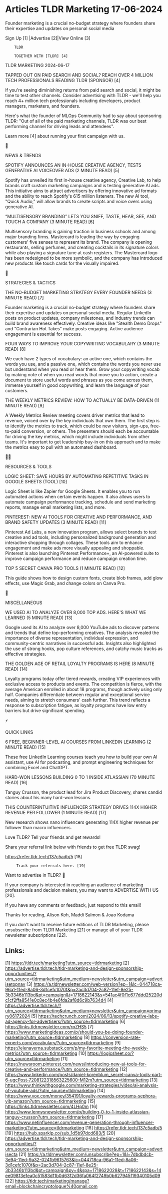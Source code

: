 # Articles TLDR Marketing 17-06-2024

Founder marketing is a crucial no-budget strategy where founders share
their expertise and updates on personal social media  

 Sign Up [1] |Advertise [2]|View Online [3] 

		TLDR 

		TOGETHER WITH [TLDR] [4]

TLDR MARKETING 2024-06-17

 TAPPED OUT ON PAID SEARCH AND SOCIAL? REACH OVER 4 MILLION TECH
PROFESSIONALS READING TLDR (SPONSOR) [4] 

 If you're seeing diminishing returns from paid search and social, it
might be time to test other channels. Consider advertising with TLDR -
we'll help you reach 4+ million tech professionals including
developers, product managers, marketers, and founders.

Here's what the founder of MLOps Community had to say about sponsoring
TLDR: "Out of all of the paid marketing channels, TLDR was our best
performing channel for driving leads and attendees".

Learn more [4] about running your first campaign with us.

📱 

NEWS & TRENDS

 SPOTIFY ANNOUNCES AN IN-HOUSE CREATIVE AGENCY, TESTS GENERATIVE AI
VOICEOVER ADS (2 MINUTE READ) [5] 

 Spotify has unveiled its first in-house creative agency, Creative
Lab, to help brands craft custom marketing campaigns and is testing
generative AI ads. This initiative aims to attract advertisers by
offering innovative ad formats and the ability to reach Spotify's 615
million listeners. The new AI tool, "Quick Audio," will allow brands
to create scripts and voice overs using generative AI. 

 “MULTISENSORY BRANDING” LETS YOU SNIFF, TASTE, HEAR, SEE, AND
TOUCH A COMPANY (3 MINUTE READ) [6] 

 Multisensory branding is gaining traction in business schools and
among major branding firms. Mastercard is leading the way by engaging
customers' five senses to represent its brand. The company is opening
restaurants, selling perfumes, and creating cocktails in its signature
colors while also playing a signature tune at cash registers. The
Mastercard logo has been redesigned to be more symbolic, and the
company has introduced new products like touch cards for the visually
impaired. 

🚀 

STRATEGIES & TACTICS

 THE NO-BUDGET MARKETING STRATEGY EVERY FOUNDER NEEDS (3 MINUTE READ)
[7] 

 Founder marketing is a crucial no-budget strategy where founders
share their expertise and updates on personal social media. Regular
LinkedIn posts on product updates, company milestones, and industry
trends can build brand awareness effectively. Creative ideas like
"Stealth Demo Drops" and "Contrarian Hot Takes" make posts engaging.
Active audience engagement is essential for success. 

 FOUR WAYS TO IMPROVE YOUR COPYWRITING VOCABULARY (3 MINUTE READ) [8] 

 We each have 2 types of vocabulary: an active one, which contains the
words you use, and a passive one, which contains the words you never
use but understand when you read or hear them. Grow your copywriting
vocab by making note of when you read words that move you to action,
create a document to store useful words and phrases as you come across
them, immerse yourself in good copywriting, and learn the language of
your customers. 

 THE WEEKLY METRICS REVIEW: HOW TO ACTUALLY BE DATA-DRIVEN (11 MINUTE
READ) [9] 

 A Weekly Metrics Review meeting covers driver metrics that lead to
revenue, voiced over by the key individuals that own them. The first
step is to identify the metrics to track, which could be new visitors,
sign-ups, free-to-paid conversion, or others. The presenters should
each be accountable for driving the key metrics, which might include
individuals from other teams. It's important to get leadership buy-in
on this approach and to make the metrics easy to pull with an
automated dashboard. 

🧑‍💻 

RESOURCES & TOOLS

 LOGIC SHEET: SAVE HOURS BY AUTOMATING REPETITIVE TASKS IN GOOGLE
SHEETS (TOOL) [10] 

 Logic Sheet is like Zapier for Google Sheets. It enables you to run
automated actions when certain events happen. It also allows users to
automate campaign performance tracking, schedule and send marketing
reports, manage email marketing lists, and more. 

 PINTEREST: NEW AI TOOLS FOR CREATIVE AND PERFORMANCE, AND BRAND
SAFETY UPDATES (3 MINUTE READ) [11] 

 Pinterest Ad Labs, a new innovation program, allows select brands to
test creative and ad tools, including personalized background
generation and interactive shopping through collages. These tools aim
to enhance engagement and make ads more visually appealing and
shoppable. Pinterest is also launching Pinterest Performance+, an
AI-powered suite to improve campaign performance and reduce campaign
creation time. 

 TOP 5 SECRET CANVA PRO TOOLS (1 MINUTE READ) [12] 

 This guide shows how to design custom fonts, create blob frames, add
glow effects, use Magic Grab, and change colors on Canva Pro. 

🎁 

MISCELLANEOUS

 WE USED AI TO ANALYZE OVER 8,000 TOP ADS. HERE'S WHAT WE LEARNED (5
MINUTE READ) [13] 

 Google used its AI to analyze over 8,000 YouTube ads to discover
patterns and trends that define top-performing creatives. The analysis
revealed the importance of diverse representation, individual
expression, and community-centric narratives in successful ads.
Insights also highlighted the use of strong hooks, pop culture
references, and catchy music tracks as effective strategies. 

 THE GOLDEN AGE OF RETAIL LOYALTY PROGRAMS IS HERE (8 MINUTE READ)
[14] 

 Loyalty programs today offer tiered rewards, creating VIP experiences
with exclusive access to products and events. The competition is
fierce, with the average American enrolled in about 18 programs,
though actively using only half. Companies differentiate between
regular and exceptional service needs, aiming to stretch consumers'
cash further. This trend reflects a response to subscription fatigue,
as loyalty programs have low entry barriers but drive significant
spending. 

⚡ 

QUICK LINKS

 6 FREE, BEGINNER-LEVEL AI COURSES FROM LINKEDIN LEARNING (2 MINUTE
READ) [15] 

 These free LinkedIn Learning courses teach you how to build your own
AI assistant, use AI for podcasting, and prompt engineering techniques
for combining Excel and ChatGPT. 

 HARD-WON LESSONS BUILDING 0 TO 1 INSIDE ATLASSIAN (70 MINUTE READ)
[16] 

 Tanguy Crusson, the product lead for Jira Product Discovery, shares
candid stories about his many hard-won lessons. 

 THIS COUNTERINTUITIVE INFLUENCER STRATEGY DRIVES 114X HIGHER REVENUE
PER FOLLOWER (1 MINUTE READ) [17] 

 New research shows nano influencers generating 114X higher revenue
per follower than macro influencers. 

Love TLDR? Tell your friends and get rewards!

 Share your referral link below with friends to get free TLDR swag! 

 https://refer.tldr.tech/137c5adb/5 [18] 

		 Track your referrals here. [19] 

Want to advertise in TLDR? 📰

 If your company is interested in reaching an audience of marketing
professionals and decision makers, you may want to ADVERTISE WITH US
[20]. 

 If you have any comments or feedback, just respond to this email! 

Thanks for reading, 
Alison Koh, Maddi Salmon & Joao Kodama 

If you don't want to receive future editions of TLDR Marketing, please
unsubscribe from TLDR Marketing [21] or manage all of your TLDR
newsletter subscriptions [22]. 

 

Links:
------
[1] https://tldr.tech/marketing?utm_source=tldrmarketing
[2] https://advertise.tldr.tech/tldr-marketing-and-design-sponsorship-opportunities/?utm_source=tldrmarketing&utm_medium=newsletter&utm_campaign=advertisetopnav
[3] https://a.tldrnewsletter.com/web-version?ep=1&lc=044718ca-96a1-11ed-8a06-3d1cefc1070f&p=2ac3d704-2c87-11ef-8e25-3b3346b113bd&pt=campaign&t=1718622143&s=541ac4f0f1c677ddd25220dc1cf2ffa8541e0c8ec4b4e6fda2af8d6c9b7634d4
[4] https://advertise.tldr.tech/?utm_source=tldrmarketing&utm_medium=newsletter&utm_campaign=primary06172024
[5] https://techcrunch.com/2024/06/13/spotify-creative-labs-ad-agency-for-advertisers/?utm_source=tldrmarketing
[6] https://links.tldrnewsletter.com/rpZHS5
[7] https://www.marketingideas.com/p/should-you-be-doing-founder-marketing?utm_source=tldrmarketing
[8] https://conversion-rate-experts.com/vocabulary/?utm_source=tldrmarketing
[9] https://elenaverna.substack.com/p/my-favorite-meeting-the-weekly-metrics?utm_source=tldrmarketing
[10] https://logicsheet.co/?utm_source=tldrmarketing
[11] https://newsroom.pinterest.com/news/introducing-new-ai-tools-for-creative-and-performance/?utm_source=tldrmarketing
[12] https://www.linkedin.com/posts/daniel-korenblum_secret-canva-tools-part-6-ugcPost-7208122318563225600-M12m?utm_source=tldrmarketing
[13] https://www.thinkwithgoogle.com/marketing-strategies/video/ai-analysis-of-youtube-ads/?utm_source=tldrmarketing
[14] https://www.vox.com/money/354191/loyalty-rewards-programs-sephora-vib-amazon?utm_source=tldrmarketing
[15] https://links.tldrnewsletter.com/4LHp0m
[16] https://www.lennysnewsletter.com/p/building-0-to-1-inside-atlassian-tanguy-crusson?utm_source=tldrmarketing
[17] https://www.netinfluencer.com/revenue-generation-through-influencer-marketing/?utm_source=tldrmarketing
[18] https://refer.tldr.tech/137c5adb/5
[19] https://hub.sparklp.co/sub_1d5b97dcd683/5
[20] https://advertise.tldr.tech/tldr-marketing-and-design-sponsorship-opportunities/?utm_source=tldrmarketing&utm_medium=newsletter&utm_campaign=advertisecta
[21] https://a.tldrnewsletter.com/unsubscribe?ep=1&l=7dbdbdcb-3e94-11ed-9a32-0241b9615763&lc=044718ca-96a1-11ed-8a06-3d1cefc1070f&p=2ac3d704-2c87-11ef-8e25-3b3346b113bd&pt=campaign&pv=4&spa=1718622028&t=1718622143&s=14ee09813e1ea0c51583d11b0d63f2d36fa064f2749b0b627945f19340105d09
[22] https://tldr.tech/marketing/manage?email=blockchaincryptologue%40gmail.com